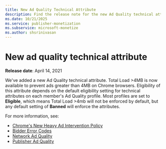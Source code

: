 ```yaml
---
title: New Ad Quality Technical Attribute
description: Find the release note for the new Ad Quality technical attribute.
ms.date: 10/21/2025
ms.service: publisher-monetization
ms.subservice: microsoft-monetize
ms.author: shsrinivasan
---
```


# New ad quality technical attribute

**Release date**: April 14, 2021

We've added a new Ad Quality technical attribute. Total Load >4MB is now available to prevent ads greater than 4MB on Chrome browsers. Eligibility of this attribute depends on the default eligibility setting for technical attributes on each member's Ad Quality profile. Most profiles are set to **Eligible**, which means Total Load >4mb will not be enforced by default, but any default setting of **Banned** will enforce the attributes.

For more information, see:

- [Chrome's New Heavy Ad Intervention Policy](https://developer.chrome.com/blog/heavy-ad-interventions)
- [Bidder Error Codes](../bidders/bid-error-codes.md)
- [Network Ad Quality](network-ad-quality-screen.md)
- [Publisher Ad Quality](working-with-publisher-ad-quality.md)
